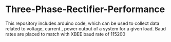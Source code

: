 # Three-Phase-Rectifier-Performance
This repository includes arduino code, which can be used to collect data related to voltage, current , power output of a system for  a given load. Baud rates are placed to match with XBEE baud rate of 115200  
